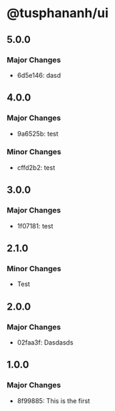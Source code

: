 # @tusphananh/ui

## 5.0.0

### Major Changes

- 6d5e146: dasd

## 4.0.0

### Major Changes

- 9a6525b: test

### Minor Changes

- cffd2b2: test

## 3.0.0

### Major Changes

- 1f07181: test

## 2.1.0

### Minor Changes

- Test

## 2.0.0

### Major Changes

- 02faa3f: Dasdasds

## 1.0.0

### Major Changes

- 8f99885: This is the first
